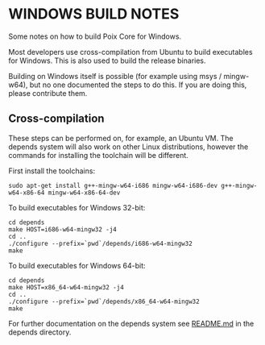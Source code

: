 WINDOWS BUILD NOTES
====================

Some notes on how to build Poix Core for Windows.

Most developers use cross-compilation from Ubuntu to build executables for
Windows. This is also used to build the release binaries.

Building on Windows itself is possible (for example using msys / mingw-w64),
but no one documented the steps to do this. If you are doing this, please contribute them.

Cross-compilation
-------------------

These steps can be performed on, for example, an Ubuntu VM. The depends system
will also work on other Linux distributions, however the commands for
installing the toolchain will be different.

First install the toolchains:

    sudo apt-get install g++-mingw-w64-i686 mingw-w64-i686-dev g++-mingw-w64-x86-64 mingw-w64-x86-64-dev

To build executables for Windows 32-bit:

    cd depends
    make HOST=i686-w64-mingw32 -j4
    cd ..
    ./configure --prefix=`pwd`/depends/i686-w64-mingw32
    make

To build executables for Windows 64-bit:

    cd depends
    make HOST=x86_64-w64-mingw32 -j4
    cd ..
    ./configure --prefix=`pwd`/depends/x86_64-w64-mingw32
    make

For further documentation on the depends system see [README.md](../depends/README.md) in the depends directory.

